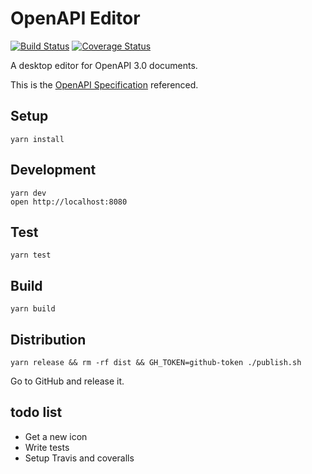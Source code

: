 # OpenAPI Editor

[![Build Status](https://travis-ci.org/tylerlong/OpenAPI-Editor.svg?branch=master)](https://travis-ci.org/tylerlong/OpenAPI-Editor)
[![Coverage Status](https://coveralls.io/repos/github/tylerlong/OpenAPI-Editor/badge.svg?branch=master)](https://coveralls.io/github/tylerlong/OpenAPI-Editor?branch=master)

A desktop editor for OpenAPI 3.0 documents.

This is the [OpenAPI Specification](https://github.com/OAI/OpenAPI-Specification/blob/v3.0.1/versions/3.0.1.md) referenced.


## Setup

```
yarn install
```


## Development

```
yarn dev
open http://localhost:8080
```


## Test

```
yarn test
```


## Build

```
yarn build
```

## Distribution

```
yarn release && rm -rf dist && GH_TOKEN=github-token ./publish.sh
```

Go to GitHub and release it.


## todo list

- Get a new icon
- Write tests
- Setup Travis and coveralls
